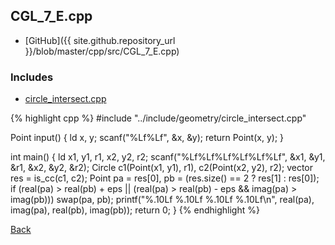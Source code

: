 ## CGL_7_E.cpp

- [GitHub]({{ site.github.repository_url }}/blob/master/cpp/src/CGL_7_E.cpp)

### Includes

- [circle_intersect.cpp](../include/geometry/circle_intersect)

{% highlight cpp %}
#include "../include/geometry/circle_intersect.cpp"

Point input() {
  ld x, y;
  scanf("%Lf%Lf", &x, &y);
  return Point(x, y);
}

int main() {
  ld x1, y1, r1, x2, y2, r2;
  scanf("%Lf%Lf%Lf%Lf%Lf%Lf", &x1, &y1, &r1, &x2, &y2, &r2);
  Circle c1(Point(x1, y1), r1), c2(Point(x2, y2), r2);
  vector<Point> res = is_cc(c1, c2);
  Point pa = res[0], pb = (res.size() == 2 ? res[1] : res[0]);
  if (real(pa) > real(pb) + eps ||
      (real(pa) > real(pb) - eps && imag(pa) > imag(pb))) swap(pa, pb);
  printf("%.10Lf %.10Lf %.10Lf %.10Lf\n",
         real(pa), imag(pa), real(pb), imag(pb));
  return 0;
}
{% endhighlight %}

[Back](../..)
